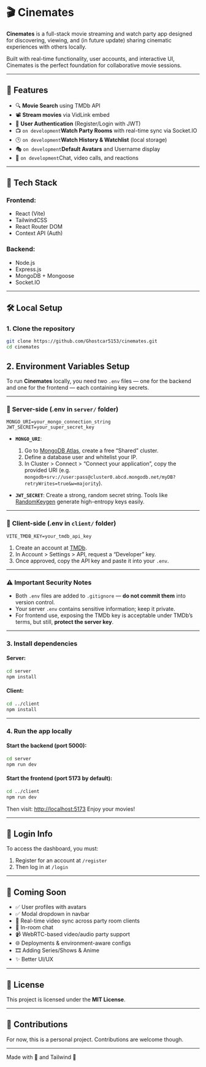 # 🎬 Cinemates

**Cinemates** is a full-stack movie streaming and watch party app designed for discovering, viewing, and (in future update) sharing cinematic experiences with others locally.

Built with real-time functionality, user accounts, and interactive UI, Cinemates is the perfect foundation for collaborative movie sessions.

---

## 🚀 Features

* 🔍 **Movie Search** using TMDb API
* 📽️ **Stream movies** via VidLink embed
* 👤 **User Authentication** (Register/Login with JWT)
* 📺  `on development`**Watch Party Rooms** with real-time sync via Socket.IO
* 🕒  `on development`**Watch History & Watchlist** (local storage)
* 🎭  `on development`**Default Avatars** and Username display
* 💬  `on development`Chat, video calls, and reactions

---

## 🧱 Tech Stack

### Frontend:

* React (Vite)
* TailwindCSS
* React Router DOM
* Context API (Auth)

### Backend:

* Node.js
* Express.js
* MongoDB + Mongoose
* Socket.IO

---

## 🛠️ Local Setup

### 1. Clone the repository

```bash
git clone https://github.com/Ghostcar5153/cinemates.git
cd cinemates
```

## 2. Environment Variables Setup

To run **Cinemates** locally, you need two `.env` files — one for the backend and one for the frontend — each containing key secrets.

---

### 🔑 **Server-side (.env in `server/` folder)**

```env
MONGO_URI=your_mongo_connection_string
JWT_SECRET=your_super_secret_key
```

* **`MONGO_URI`**:

  1. Go to [MongoDB Atlas](https://www.mongodb.com/cloud/atlas), create a free “Shared” cluster.
  2. Define a database user and whitelist your IP.
  3. In Cluster > Connect > “Connect your application”, copy the provided URI (e.g. `mongodb+srv://user:pass@cluster0.abcd.mongodb.net/myDB?retryWrites=true&w=majority`).

* **`JWT_SECRET`**:
  Create a strong, random secret string. Tools like [RandomKeygen](https://randomkeygen.com/) generate high-entropy keys easily.

---

### 🧰 **Client-side (.env in `client/` folder)**

```env
VITE_TMDB_KEY=your_tmdb_api_key
```

1. Create an account at [TMDb](https://www.themoviedb.org/).
2. In Account > Settings > API, request a “Developer” key.
3. Once approved, copy the API key and paste it into your `.env`.

---

### ⚠️ **Important Security Notes**

* Both `.env` files are added to `.gitignore` — **do not commit them** into version control.
* Your server `.env` contains sensitive information; keep it private.
* For frontend use, exposing the TMDb key is acceptable under TMDb’s terms, but still, **protect the server key**.

---

### 3. Install dependencies

#### Server:

```bash
cd server
npm install
```

#### Client:

```bash
cd ../client
npm install
```

---

### 4. Run the app locally

#### Start the backend (port 5000):

```bash
cd server
npm run dev
```

#### Start the frontend (port 5173 by default):

```bash
cd ../client
npm run dev
```

Then visit: [http://localhost:5173](http://localhost:5173)
Enjoy your movies!

---

## 🔐 Login Info

To access the dashboard, you must:

1. Register for an account at `/register`
2. Then log in at `/login`

---

## 📌 Coming Soon

* ✅ User profiles with avatars
* ✅ Modal dropdown in navbar
* 🔄 Real-time video sync across party room clients
* 💬 In-room chat
* 📹 WebRTC-based video/audio party support
* 🌐 Deployments & environment-aware configs
* 🎞️ Adding Series/Shows & Anime
* ✨ Better UI/UX

---

## 📄 License

This project is licensed under the **MIT License**.

---

## 🤝 Contributions

For now, this is a personal project. Contributions are welcome though.

---

Made with 🍿 and Tailwind 💜
